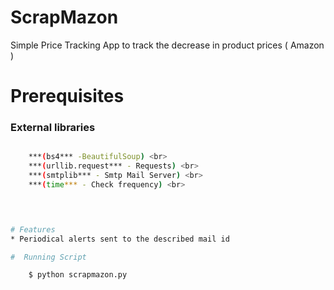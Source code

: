 # ScrapMazon
Simple Price Tracking App to track the decrease in  product prices ( Amazon )

#  Prerequisites
 ### External libraries <br>
 ```sh
 
     ***(bs4*** -BeautifulSoup) <br>
     ***(urllib.request*** - Requests) <br>
     ***(smtplib*** - Smtp Mail Server) <br>
     ***(time*** - Check frequency) <br>


    

# Features
* Periodical alerts sent to the described mail id

#  Running Script

     $ python scrapmazon.py
